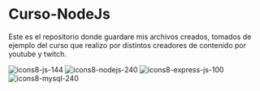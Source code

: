 # Curso-NodeJs
Este es el repositorio donde guardare mis archivos creados, tomados de ejemplo del curso que realizo por distintos creadores de contenido por youtube y twitch.

![icons8-js-144](https://github.com/AndresSanta77/Curso-NodeJs/assets/127575257/4ffa11f6-c9f4-4a00-a4fd-5061a5ea0b86)
![icons8-nodejs-240](https://github.com/AndresSanta77/Curso-NodeJs/assets/127575257/ad144db2-e2f3-4f82-a009-74df1c55a570)
![icons8-express-js-100](https://github.com/AndresSanta77/Curso-NodeJs/assets/127575257/1e3015a8-88d5-4115-a7e5-2edbb6a949ae)
![icons8-mysql-240](https://github.com/AndresSanta77/Curso-NodeJs/assets/127575257/336443d7-07c8-4039-aabd-d8b74fa737c1)
